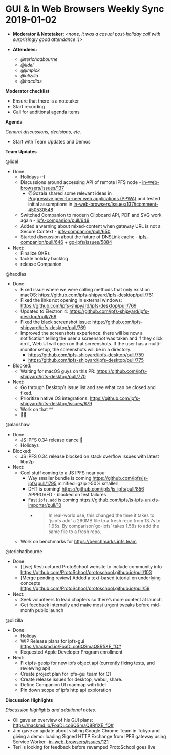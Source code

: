 # GUI & In Web Browsers Weekly Sync 2019-01-02

-   **Moderator & Notetaker:** _&lt;none, it was a casual post-holiday call with surprisingly good attendance :)>_
-   **Attendees:**

    -   _@terichadbourne_
    -   _@lidel_
    -   _@jimpick_
    -   _@olizilla_
    -   _@hacdias_

  


**Moderator checklist**

-   Ensure that there is a notetaker
-   Start recording
-   Call for additional agenda items

  


**Agenda**

_General discussions, decisions, etc._

-   Start with Team Updates and Demos

  


**Team Updates**

@lidel

-   Done:
    -   Holidays :-)
    -   Discussions around accessing API of remote IPFS node - [in-web-browsers/issues/137](https://github.com/ipfs/in-web-browsers/issues/137) 
        -   @Gozala shared some relevant ideas in  
            [Progressive peer-to-peer web applications (PPWA)](https://via.hypothes.is/https://gozala.hashbase.io/posts/Native%20talk.html)  and tested initial assumptions in [in-web-browsers/issues/137#comment-450530548](https://github.com/ipfs/in-web-browsers/issues/137#issuecomment-450530548) 
    -   Switched Companion to modern Clipboard API, PDF and SVG work again - [ipfs-companion/pull/649](https://github.com/ipfs-shipyard/ipfs-companion/pull/649)
    -   Added a warning about mixed-content when gateway URL is not a Secure Context - [ipfs-companion/pull/650](https://github.com/ipfs-shipyard/ipfs-companion/pull/650) 
    -   Started discussion about the future of DNSLink cache - [ipfs-companion/pull/646](https://github.com/ipfs-shipyard/ipfs-companion/pull/646#issuecomment-450879014)  + [go-ipfs/issues/5884](https://github.com/ipfs/go-ipfs/issues/5884) 
-   Next:
    -   Finalize OKRs
    -   tackle holiday backlog
    -   release Companion

  


@hacdias

-   Done:
    -   Fixed issue where we were calling methods that only exist on macOS: <https://github.com/ipfs-shipyard/ipfs-desktop/pull/761>
    -   Fixed the links not opening in external windows: <https://github.com/ipfs-shipyard/ipfs-desktop/pull/769>
    -   Updated to Electron 4: <https://github.com/ipfs-shipyard/ipfs-desktop/pull/769>
    -   Fixed the black screenshot issue: <https://github.com/ipfs-shipyard/ipfs-desktop/pull/769>
    -   Improved the screenshots experience: there will be now a notification telling the user a screenshot was taken and if they click on it, Web UI will open on that screenshots. If the user has a multi-monitor setup, the screenshots will be in a directory.
        -   <https://github.com/ipfs-shipyard/ipfs-desktop/pull/759>
        -   <https://github.com/ipfs-shipyard/ipfs-desktop/pull/775>
-   Blocked:
    -   Waiting for macOS guys on this PR: <https://github.com/ipfs-shipyard/ipfs-desktop/pull/770>
-   Next:
    -   Go through Desktop’s issue list and see what can be closed and fixed.
    -   Prioritize native OS integrations: <https://github.com/ipfs-shipyard/ipfs-desktop/issues/679>
    -   Work on that ^^
    -   🧙‍♂️

@alanshaw
-   Done:
    -   JS IPFS 0.34 release dance 💃
    -   Holidays
-   Blocked:
    -   JS IPFS 0.34 release blocked on stack overflow issues with latest libp2p
-   Next:
    -   Cool stuff coming to a JS IPFS near you:
        -   Way smaller bundle is coming <https://github.com/ipfs/js-ipfs/pull/1795> minified+gzip >50% smaller!
        -   DHT is coming! <https://github.com/ipfs/js-ipfs/pull/856> APPROVED - blocked on test failures
        -   Fast `ipfs.add` is coming <https://github.com/ipfs/js-ipfs-unixfs-importer/pull/10> 
            -  > In real-world use, this changed the time it takes to \`jsipfs add\` a 260MB file to a fresh repo from 13.7s to 1.95s. By comparison\`go-ipfs\` takes 1.58s to add the same file to a fresh repo.
    -   Work on benchmarks for <https://benchmarks.ipfs.team>

@terichadbourne

-   Done:
    -   \[Live] Restructured ProtoSchool website to include community info <https://github.com/ProtoSchool/protoschool.github.io/pull/103>
    -   \[Merge pending review] Added a text-based tutorial on underlying concepts <https://github.com/ProtoSchool/protoschool.github.io/pull/59>
-   Next:
    -   Seek volunteers to lead chapters so there’s more content at launch
    -   Get feedback internally and make most urgent tweaks before mid-month public launch

@olizilla

-   Done:
    -   Holiday
    -   WIP Release plans for ipfs-gui <https://hackmd.io/FoaDLco6QSmaQ8RfiXE_fQ#>
    -   Requested Apple Developer Program enrollment
-   Next:
    -   Fix ipfs-geoip for new ipfs object api (currently fixing tests, and reviewing api)
    -   Create project plan for ipfs-gui team for Q1
    -   Create release issues for desktop, webui, share.
    -   Define Companion UI roadmap with lidel
    -   Pin down scope of ipfs http api exploration

 

**Discussion Highlights**

_Discussion highlights and additional notes._

-   Oli gave an overview of his GUI plans: <https://hackmd.io/FoaDLco6QSmaQ8RfiXE_fQ#> 
-   Jim gave an update about visiting Google Chrome Team in Tokyo and giving a demo: loading Signed HTTP Exchange from IPFS gateway using Service Worker -[in-web-browsers/issues/121](https://github.com/ipfs/in-web-browsers/issues/121#issuecomment-444769959)
-   Teri is looking for feedback before revamped ProtoSchool goes live
